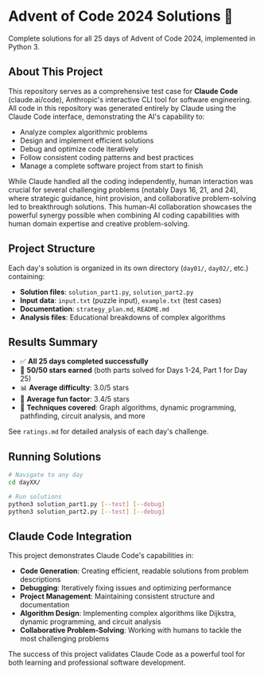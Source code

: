 # Advent of Code 2024 Solutions 🎄

Complete solutions for all 25 days of Advent of Code 2024, implemented in Python 3.

## About This Project

This repository serves as a comprehensive test case for **Claude Code** (claude.ai/code), Anthropic's interactive CLI tool for software engineering. All code in this repository was generated entirely by Claude using the Claude Code interface, demonstrating the AI's capability to:

- Analyze complex algorithmic problems
- Design and implement efficient solutions
- Debug and optimize code iteratively
- Follow consistent coding patterns and best practices
- Manage a complete software project from start to finish

While Claude handled all the coding independently, human interaction was crucial for several challenging problems (notably Days 16, 21, and 24), where strategic guidance, hint provision, and collaborative problem-solving led to breakthrough solutions. This human-AI collaboration showcases the powerful synergy possible when combining AI coding capabilities with human domain expertise and creative problem-solving.

## Project Structure

Each day's solution is organized in its own directory (`day01/`, `day02/`, etc.) containing:
- **Solution files**: `solution_part1.py`, `solution_part2.py`
- **Input data**: `input.txt` (puzzle input), `example.txt` (test cases)
- **Documentation**: `strategy_plan.md`, `README.md`
- **Analysis files**: Educational breakdowns of complex algorithms

## Results Summary

- ✅ **All 25 days completed successfully**
- 🌟 **50/50 stars earned** (both parts solved for Days 1-24, Part 1 for Day 25)
- 📊 **Average difficulty**: 3.0/5 stars
- 🎯 **Average fun factor**: 3.4/5 stars
- 🔧 **Techniques covered**: Graph algorithms, dynamic programming, pathfinding, circuit analysis, and more

See `ratings.md` for detailed analysis of each day's challenge.

## Running Solutions

```bash
# Navigate to any day
cd dayXX/

# Run solutions
python3 solution_part1.py [--test] [--debug]
python3 solution_part2.py [--test] [--debug]
```

## Claude Code Integration

This project demonstrates Claude Code's capabilities in:
- **Code Generation**: Creating efficient, readable solutions from problem descriptions
- **Debugging**: Iteratively fixing issues and optimizing performance
- **Project Management**: Maintaining consistent structure and documentation
- **Algorithm Design**: Implementing complex algorithms like Dijkstra, dynamic programming, and circuit analysis
- **Collaborative Problem-Solving**: Working with humans to tackle the most challenging problems

The success of this project validates Claude Code as a powerful tool for both learning and professional software development.